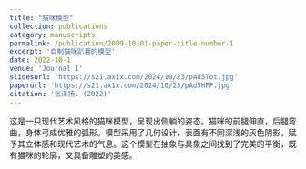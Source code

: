 ```yaml
---
title: "猫咪模型"
collection: publications
category: manuscripts
permalink: /publication/2009-10-01-paper-title-number-1
excerpt: '自制猫咪趴着的模型'
date: 2022-10-1
venue: 'Journal 1'
slidesurl: 'https://s21.ax1x.com/2024/10/23/pAd5Tot.jpg'
paperurl: 'https://s21.ax1x.com/2024/10/23/pAd5HFP.jpg'
citation: '张泽扬. (2022)'
---
```


这是一只现代艺术风格的猫咪模型，呈现出侧躺的姿态。猫咪的前腿伸直，后腿弯曲，身体弓成优雅的弧形。模型采用了几何设计，表面有不同深浅的灰色阴影，赋予其立体感和现代艺术的气息。这个模型在抽象与具象之间找到了完美的平衡，既有猫咪的轮廓，又具备雕塑的美感。
